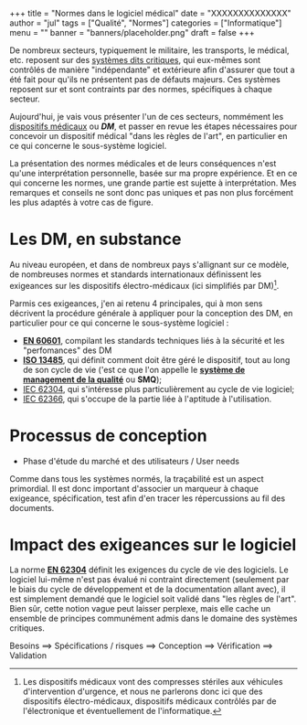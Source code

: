 +++
title      = "Normes dans le logiciel médical"
date       = "XXXXXXXXXXXXXX"
author     = "jul"
tags       = ["Qualité", "Normes"]
categories = ["Informatique"]
menu       = ""
banner     = "banners/placeholder.png"
draft      = false
+++

De nombreux secteurs, typiquement le militaire, les transports, le médical, etc. reposent sur des [systèmes dits critiques](https://fr.wikipedia.org/wiki/Syst%C3%A8me_critique), qui eux-mêmes sont contrôlés de manière "indépendante" et extérieure afin d'assurer que tout a été fait pour qu'ils ne présentent pas de défauts majeurs. Ces systèmes reposent sur et sont contraints par des normes, spécifiques à chaque secteur.

Aujourd'hui, je vais vous présenter l'un de ces secteurs, nommément les [dispositifs médicaux](https://fr.wikipedia.org/wiki/Dispositif_m%C3%A9dical) ou **_DM_**, et passer en revue les étapes nécessaires pour concevoir un dispositif médical "dans les règles de l'art", en particulier en ce qui concerne le sous-système logiciel.

<div class="warning">La présentation des normes médicales et de leurs conséquences n'est qu'une interprétation personnelle, basée sur ma propre expérience. Et en ce qui concerne les normes, une grande partie est sujette à interprétation. Mes remarques et conseils ne sont donc pas uniques et pas non plus forcément les plus adaptés à votre cas de figure.</div>


# Les DM, en substance

Au niveau européen, et dans de nombreux pays s'allignant sur ce modèle, de nombreuses normes et standards internationaux définissent les exigeances sur les dispositifs électro-médicaux (ici simplifiés par DM)[^1].

Parmis ces exigeances, j'en ai retenu 4 principales, qui à mon sens décrivent la procédure générale à appliquer pour la conception des DM, en particulier pour ce qui concerne le sous-système logiciel :

- [**EN 60601**](https://en.wikipedia.org/wiki/IEC_60601), compilant les standards techniques liés à la sécurité et les "perfomances" des DM
- [**ISO 13485**](https://fr.wikipedia.org/wiki/ISO_13485), qui définit comment doit être géré le dispositif, tout au long de son cycle de vie ('est ce que l'on appelle le [**système de management de la qualité**](https://fr.wikipedia.org/wiki/Syst%C3%A8me_de_management_de_la_qualit%C3%A9) ou **SMQ**);
- [IEC 62304](https://en.wikipedia.org/wiki/IEC_62304), qui s'intéresse plus particulièrement au cycle de vie logiciel;
- [IEC 62366](https://en.wikipedia.org/wiki/IEC_62366), qui s'occupe de la partie liée à l'aptitude à l'utilisation.

[^1]: Les dispositifs médicaux vont des compresses stériles aux véhicules d'intervention d'urgence, et nous ne parlerons donc ici que des dispositifs électro-médicaux, dispositifs médicaux contrôlés par de l'électronique et éventuellement de l'informatique.


# Processus de conception


- Phase d'étude du marché et des utilisateurs / User needs




Comme dans tous les systèmes normés, la traçabilité est un aspect primordial. Il est donc important d'associer un marqueur à chaque exigeance, spécification, test afin d'en tracer les répercussions au fil des documents.



# Impact des exigeances sur le logiciel

La norme [**EN 62304**](http://www.verifysoft.com/fr_IEC_62304.html) définit les exigences du cycle de vie des logiciels. Le logiciel lui-même n'est pas évalué ni contraint directement (seulement par le biais du cycle de développement et de la documentation allant avec), il est simplement demandé que le logiciel soit validé dans "les règles de l'art". Bien sûr, cette notion vague peut laisser perplexe, mais elle cache un ensemble de principes communément admis dans le domaine des systèmes critiques.


<!--
https://www.fda.gov/RegulatoryInformation/Guidances/ucm070627.htm
-->


<!--
La norme définit cependant 3 **"classes de sécurité"** :

- A : aucune blessure ou effet néfaste sur la santé n'est possible
- B : une blessure mineure est possible
- C : la mort ou une blessure grave est possible

Idéalement, chaque module devrait être décomposé en _unités logicielles_ (typiquement les fonctions d'entrée/sortie du module), avec chacun une classe de sécurité donnée. Cependant, les différences d'exigeances entre ces classes est principalement documentaire (liés au process plutôt qu'au logiciel proprement dit). Nous aborderons plus en détail la norme _EN 62304_ dans un prochain article.

| Documentation logiciel requise                        | Classe A | Classe B | Classe C |
|-------------------------------------------------------|:--------:|:--------:|:--------:|
| Planning de développement                             |     X    |     X    |     X    |
| Analyse des besoins logiciels                         |     X    |     X    |     X    |
| Définition de l'architecure logicielle                |     X    |     X    |     X    |
| Design détaillé du logiciel                           |     -    |     X    |     X    |
| Implémentation et vérification des unités logicielles |     X    |     X    |     X    |
| Tests d'intégration logicielle                        |     -    |     X    |     X    |
| Test du système logiciel                              |     -    |     X    |     X    |
| Libération du logiciel                                |     X    |     X    |     X    |
-->





Besoins ==> Spécifications / risques ==> Conception ==> Vérification ==> Validation